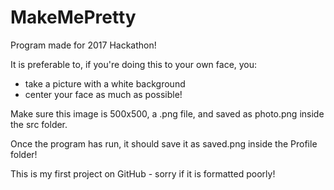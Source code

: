# MakeMePretty
Program made for 2017 Hackathon!

It is preferable to, if you're doing this to your own face, you:
 - take a picture with a white background
 - center your face as much as possible!
 
Make sure this image is 500x500, a .png file, and saved as photo.png inside the src folder.

Once the program has run, it should save it as saved.png inside the Profile folder!

This is my first project on GitHub - sorry if it is formatted poorly!
